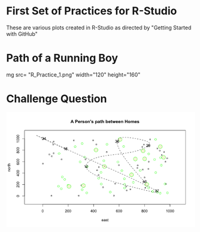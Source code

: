 # First Set of Practices for R-Studio

These are various plots created in R-Studio as directed by "Getting Started with GitHub"

# Path of a Running Boy

mg src= "R_Practice_1.png" width="120" height="160"

# Challenge Question

![](Path_Between_Homes.png)
